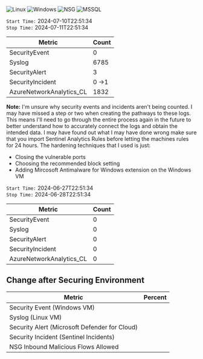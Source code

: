 ![Linux](https://github.com/caseypineda/Azure-SOC-Honeynet-Project/assets/136929096/7287a240-c321-4aaf-a340-c8e68ad81643)
![Windows](https://github.com/caseypineda/Azure-SOC-Honeynet-Project/assets/136929096/717156d7-4026-49b0-8a7a-07f5d365f019)
![NSG](https://github.com/caseypineda/Azure-SOC-Honeynet-Project/assets/136929096/98d162d8-91d4-4be5-a69e-32c0075e5c58)
![MSSQL](https://github.com/caseypineda/Azure-SOC-Honeynet-Project/assets/136929096/042c2314-ae4a-4de7-93c3-e481328847c4)


`Start Time:` 2024-07-10T22:51:34 <br/>
`Stop Time:` 2024-07-11T22:51:34

| Metric                   | Count
| ------------------------ | -----
| SecurityEvent            | 0
| Syslog                   | 6785
| SecurityAlert            | 3
| SecurityIncident         | 0 ->1
| AzureNetworkAnalytics_CL | 1832

**Note:** I'm unsure why security events and incidents aren't being counted. I may have missed a step or two when creating the pathways to these logs. This means I'll need to go through the entire process again in the future to better understand how to accurately connect the logs and obtain the intended data.
I may have found out what I may have done wrong make sure that you import Sentinel Analytics Rules before letting the machines rules for 24 hours.
The hardening techniques that I used is just:
- Closing the vulnerable ports
- Choosing the recommended block setting
- Adding Mircosoft Antimalware for Windows extension on the Windows VM


`Start Time:` 2024-06-27T22:51:34 <br/>
`Stop Time:` 2024-06-28T22:51:34


| Metric                   | Count
| ------------------------ | -----
| SecurityEvent            | 0
| Syslog                   | 0
| SecurityAlert            | 0
| SecurityIncident         | 0
| AzureNetworkAnalytics_CL | 0

## Change after Securing Environment
| Metric                                          | Percent
| ----------------------------------------------- | -----
| Security Event (Windows VM)                     |  
| Syslog (Linux VM)                               |  
| Security Alert (Microsoft Defender for Cloud)   |  
| Security Incident (Sentinel Incidents)          |  
| NSG Inbound Malicious Flows Allowed             |  
